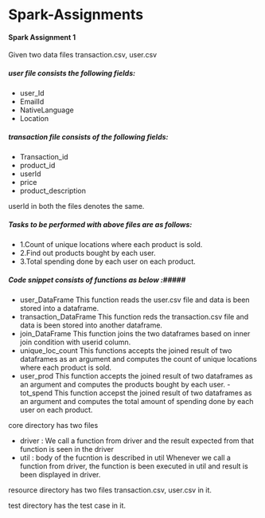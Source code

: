 # Spark-Assignments

#### Spark Assignment 1 ####

Given two data files transaction.csv, user.csv

##### user file consists the following fields: #####
  - user_Id
  - EmailId
  - NativeLanguage
  - Location
##### transaction file consists of the following fields: #####
  - Transaction_id
  - product_id
  - userId
  - price
  - product_description
  
userId in both the files denotes the same.

##### Tasks to be performed with above files are as follows: #####
  - 1.Count of unique locations where each product is sold.
  - 2.Find out products bought by each user.
  - 3.Total spending done by each user on each product.
  
##### Code snippet consists of functions as below :#####

  - user_DataFrame
  This function reads the user.csv file and data is been stored into a dataframe.
  - transaction_DataFrame
  This function reds the transaction.csv file and data is been stored into another dataframe.
  - join_DataFrame
  This function joins the two dataframes based on inner join condition with userid column.
  - unique_loc_count
  This functions accepts the joined result of two dataframes as an argument and computes the count of unique locations where each product is sold.
  - user_prod
  This function accepts the joined result of two dataframes as an argument and computes the products bought by each user.
  -tot_spend
  This function accepst the joined result of two dataframes as an argument and computes the total amount of spending done by each user on each product.
  
core directory has two files
  - driver : We call a function from driver and the result expected from that function is seen in the driver 
  - util   : body of the fucntion is described in util
Whenever we call a function from driver, the function is been executed in util and result is been displayed in driver.

resource directory has two files transaction.csv, user.csv in it.

test directory has the test case in it.
